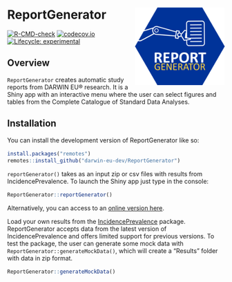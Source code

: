 
<!-- README.md is generated from README.Rmd. Please edit that file -->

# ReportGenerator <img src="man/figures/logo.png" align="right" height="180" />

<!-- badges: start -->

[![R-CMD-check](https://github.com/darwin-eu-dev/ReportGenerator/actions/workflows/R-CMD-check.yaml/badge.svg)](https://github.com/darwin-eu-dev/ReportGenerator/actions/workflows/R-CMD-check.yaml)
[![codecov.io](https://codecov.io/github/darwin-eu-dev/ReportGenerator/coverage.svg?branch=main)](https://codecov.io/github/darwin-eu-dev/ReportGenerator/coverage.svg?branch=main)
[![Lifecycle:
experimental](https://img.shields.io/badge/lifecycle-experimental-orange.svg)](https://lifecycle.r-lib.org/articles/stages.html#experimental)
<!-- badges: end -->

## Overview

`ReportGenerator` creates automatic study reports from DARWIN EU®
research. It is a Shiny app with an interactive menu where the user can
select figures and tables from the Complete Catalogue of Standard Data
Analyses.

## Installation

You can install the development version of ReportGenerator like so:

``` r
install.packages("remotes")
remotes::install_github("darwin-eu-dev/ReportGenerator")
```

`reportGenerator()` takes as an input zip or csv files with results from
IncidencePrevalence. To launch the Shiny app just type in the console:

``` r
ReportGenerator::reportGenerator()
```

Alternatively, you can access to an [online version
here](https://data-dev.darwin-eu.org/content/5f2cf055-690c-4a28-9567-a1986eaafe8e/).

Load your own results from the
[IncidencePrevalence](https://darwin-eu.github.io/IncidencePrevalence/)
package. ReportGenerator accepts data from the latest version of
IncidencePrevalence and offers limited support for previous versions. To
test the package, the user can generate some mock data with
`ReportGenerator::generateMockData()`, which will create a “Results”
folder with data in zip format.

``` r
ReportGenerator::generateMockData()
```
